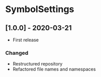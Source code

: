 # SymbolSettings

## [1.0.0] - 2020-03-21
- First release

### Changed
- Restructured repository
- Refactored file names and namespaces